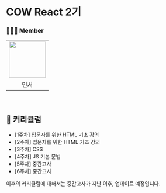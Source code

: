 # COW React 2기

### 👩‍👧‍👦 Member

<center>
<table  width="100%">
  <tr>
    <td  align="center">
      <img  src="https://avatars.githubusercontent.com/u/98771235?v=4"  width="100px;"  alt=""/>
    </td>
  </tr>
  <tr>
    <td align="center">
            <div>민서</div>
    </td>
  </tr>
</table>
</center>

<br>

## 📖 커리큘럼

- [1주차] 입문자를 위한 HTML 기초 강의 
- [2주차] 입문자를 위한 HTML 기초 강의
- [3주차] CSS
- [4주차] JS 기본 문법 
- [5주차] 중간고사
- [6주차] 중간고사

이후의 커리큘럼에 대해서는 중간고사가 지난 이후, 업데이트 예정입니다.
